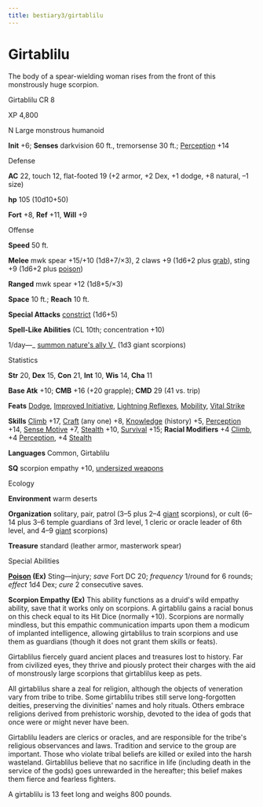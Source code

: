 ```yaml
---
title: bestiary3/girtablilu
---
```

# Girtablilu

The body of a spear-wielding woman rises from the front of this monstrously huge scorpion.

Girtablilu CR 8

XP 4,800

N Large monstrous humanoid

**Init** +6; **Senses** darkvision 60 ft., tremorsense 30 ft.; [Perception](skills/perception.md#_perception) +14

Defense

**AC** 22, touch 12, flat-footed 19 (+2 armor, +2 Dex, +1 dodge, +8 natural, –1 size)

**hp** 105 (10d10+50)

**Fort** +8, **Ref** +11, **Will** +9

Offense

**Speed** 50 ft.

**Melee** mwk spear +15/+10 (1d8+7/×3), 2 claws +9 (1d6+2 plus [grab](monsters/universalMonsterRules.md#_grab)), sting +9 (1d6+2 plus [poison](monsters/universalMonsterRules.md#_poison-(ex-or-su)))

**Ranged** mwk spear +12 (1d8+5/×3)

**Space** 10 ft.; **Reach** 10 ft.

**Special Attacks** [constrict](monsters/universalMonsterRules.md#_constrict) (1d6+5)

**Spell-Like Abilities** (CL 10th; concentration +10)

1/day—_ [summon nature's ally V](spells/summonNatureSAlly.md#_summon-nature-s-ally-v)_ (1d3 giant scorpions)

Statistics

**Str** 20, **Dex** 15, **Con** 21, **Int** 10, **Wis** 14, **Cha** 11

**Base Atk** +10; **CMB** +16 (+20 grapple); **CMD** 29 (41 vs. trip)

**Feats** [Dodge](feats.md#_dodge), [Improved Initiative](feats.md#_improved-initiative), [Lightning Reflexes](feats.md#_lightning-reflexes), [Mobility](feats.md#_mobility), [Vital Strike](feats.md#_vital-strike)

**Skills** [Climb](skills/climb.md#_climb) +17, [Craft](skills/craft.md#_craft) (any one) +8, [Knowledge](skills/knowledge.md#_knowledge) (history) +5, [Perception](skills/perception.md#_perception) +14, [Sense Motive](skills/senseMotive.md#_sense-motive) +7, [Stealth](skills/stealth.md#_stealth) +10, [Survival](skills/survival.md#_survival) +15; **Racial Modifiers** +4 [Climb](skills/climb.md#_climb), +4 [Perception](skills/perception.md#_perception), +4 [Stealth](skills/stealth.md#_stealth)

**Languages** Common, Girtablilu

**SQ** scorpion empathy +10, [undersized weapons](monsters/universalMonsterRules.md#_undersized-weapons)

Ecology

**Environment** warm deserts

**Organization** solitary, pair, patrol (3–5 plus 2–4 [giant](monsters/creatureTypes.md#_giant-subtype) scorpions), or cult (6–14 plus 3–6 temple guardians of 3rd level, 1 cleric or oracle leader of 6th level, and 4–9 [giant](monsters/creatureTypes.md#_giant-subtype) scorpions)

**Treasure** standard (leather armor, masterwork spear)

Special Abilities

**[Poison](monsters/universalMonsterRules.md#_poison-(ex-or-su)) (Ex)** Sting—injury; _save_ Fort DC 20; _frequency_ 1/round for 6 rounds; _effect_ 1d4 Dex; _cure_ 2 consecutive saves.

**Scorpion Empathy (Ex)** This ability functions as a druid's wild empathy ability, save that it works only on scorpions. A girtablilu gains a racial bonus on this check equal to its Hit Dice (normally +10). Scorpions are normally mindless, but this empathic communication imparts upon them a modicum of implanted intelligence, allowing girtablilus to train scorpions and use them as guardians (though it does not grant them skills or feats).

Girtablilus fiercely guard ancient places and treasures lost to history. Far from civilized eyes, they thrive and piously protect their charges with the aid of monstrously large scorpions that girtablilus keep as pets.

All girtablilus share a zeal for religion, although the objects of veneration vary from tribe to tribe. Some girtablilu tribes still serve long-forgotten deities, preserving the divinities' names and holy rituals. Others embrace religions derived from prehistoric worship, devoted to the idea of gods that once were or might never have been.

Girtablilu leaders are clerics or oracles, and are responsible for the tribe's religious observances and laws. Tradition and service to the group are important. Those who violate tribal beliefs are killed or exiled into the harsh wasteland. Girtablilus believe that no sacrifice in life (including death in the service of the gods) goes unrewarded in the hereafter; this belief makes them fierce and fearless fighters.

A girtablilu is 13 feet long and weighs 800 pounds.

